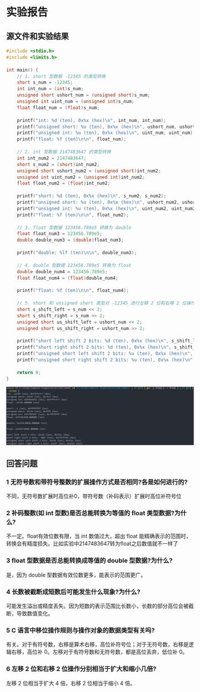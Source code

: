 # 实验报告
## 源文件和实验结果
```c
#include <stdio.h>
#include <limits.h>

int main() {
    // 1. short 型数据 -12345 的类型转换
    short s_num = -12345;
    int int_num = (int)s_num;
    unsigned short ushort_num = (unsigned short)s_num;
    unsigned int uint_num = (unsigned int)s_num;
    float float_num = (float)s_num;

    printf("int: %d (ten), 0x%x (hex)\n", int_num, int_num);
    printf("unsigned short: %u (ten), 0x%x (hex)\n", ushort_num, ushort_num);
    printf("unsigned int: %u (ten), 0x%x (hex)\n", uint_num, uint_num);
    printf("float: %f (ten)\n\n", float_num);

    // 2. int 型数据 2147483647 的类型转换
    int int_num2 = 2147483647;
    short s_num2 = (short)int_num2;
    unsigned short ushort_num2 = (unsigned short)int_num2;
    unsigned int uint_num2 = (unsigned int)int_num2;
    float float_num2 = (float)int_num2;

    printf("short: %d (ten), 0x%x (hex)\n", s_num2, s_num2);
    printf("unsigned short: %u (ten), 0x%x (hex)\n", ushort_num2, ushort_num2);
    printf("unsigned int: %u (ten), 0x%x (hex)\n", uint_num2, uint_num2);
    printf("float: %f (ten)\n\n", float_num2);

    // 3. float 型数据 123456.789e5 转换为 double
    float float_num3 = 123456.789e5;
    double double_num3 = (double)float_num3;

    printf("double: %lf (ten)\n\n", double_num3);

    // 4. double 型数据 123456.789e5 转换为 float
    double double_num4 = 123456.789e5;
    float float_num4 = (float)double_num4;

    printf("float: %f (ten)\n\n", float_num4);

    // 5. short 和 unsigned short 类型对 -12345 进行左移 2 位和右移 2 位操作
    short s_shift_left = s_num << 2;
    short s_shift_right = s_num >> 2;
    unsigned short us_shift_left = ushort_num << 2;
    unsigned short us_shift_right = ushort_num >> 2;

    printf("short left shift 2 bits: %d (ten), 0x%x (hex)\n", s_shift_left, s_shift_left);
    printf("short right shift 2 bits: %d (ten), 0x%x (hex)\n", s_shift_right, s_shift_right);
    printf("unsigned short left shift 2 bits: %u (ten), 0x%x (hex)\n", us_shift_left, us_shift_left);
    printf("unsigned short right shift 2 bits: %u (ten), 0x%x (hex)\n", us_shift_right, us_shift_right);

    return 0;
}
```
![1760763953560](image/实验报告/1760763953560.png)

## 回答问题
### 1 无符号数和带符号整数的扩展操作方式是否相同?各是如何进行的?
不同，无符号数扩展时高位补0，带符号数（补码表示）扩展时高位补符号位

### 2 补码整数(如 int 型数)是否总能转换为等值的 float 类型数据?为什么? 
不一定。float有效位数有限，当 int 数值过大，超出 float 能精确表示的范围时，转换会有精度损失。比如实验中2147483647转为float之后数值就不一样了

### 3 float 型数据是否总能转换成等值的 double 型数据?为什么?
是，因为 double 型数据有效位数更多，能表示的范围更广。

### 4 长数被截断成短数后可能发生什么现象?为什么?
可能发生溢出或精度丢失。因为短数的表示范围比长数小，长数的部分高位会被截断，导致数值变化。

### 5 C 语言中移位操作规则与操作对象的数据类型有关吗?
有关。对于有符号数，右移是算术右移，高位补符号位；对于无符号数，右移是逻辑右移，高位补 0。左移对于有符号数和无符号数，都是高位丢弃，低位补 0。

### 6 左移 2 位和右移 2 位操作分别相当于扩大和缩小几倍?
左移 2 位相当于扩大 4 倍，右移 2 位相当于缩小 4 倍。